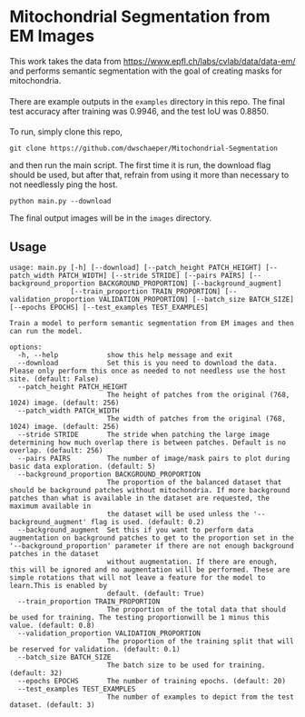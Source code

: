 # Mitochondrial Segmentation from EM Images
This work takes the data from https://www.epfl.ch/labs/cvlab/data/data-em/ 
and performs semantic segmentation with the goal of creating masks for mitochondria.

####
There are example outputs in the ```examples``` directory in this repo. The final test
accuracy after training was 0.9946, and the test IoU was 0.8850.

####
To run, simply clone this repo,
```commandline
git clone https://github.com/dwschaeper/Mitochondrial-Segmentation
```
and then run the main script. The first time it is run, the download flag should be used,
but after that, refrain from using it more than necessary to not needlessly ping the host.
```commandline
python main.py --download
```
The final output images will be in the ```images``` directory.

## Usage
```commandline
usage: main.py [-h] [--download] [--patch_height PATCH_HEIGHT] [--patch_width PATCH_WIDTH] [--stride STRIDE] [--pairs PAIRS] [--background_proportion BACKGROUND_PROPORTION] [--background_augment]
               [--train_proportion TRAIN_PROPORTION] [--validation_proportion VALIDATION_PROPORTION] [--batch_size BATCH_SIZE] [--epochs EPOCHS] [--test_examples TEST_EXAMPLES]

Train a model to perform semantic segmentation from EM images and then can run the model.

options:
  -h, --help            show this help message and exit
  --download            Set this is you need to download the data. Please only perform this once as needed to not needless use the host site. (default: False)
  --patch_height PATCH_HEIGHT
                        The height of patches from the original (768, 1024) image. (default: 256)
  --patch_width PATCH_WIDTH
                        The width of patches from the original (768, 1024) image. (default: 256)
  --stride STRIDE       The stride when patching the large image determining how much overlap there is between patches. Default is no overlap. (default: 256)
  --pairs PAIRS         The number of image/mask pairs to plot during basic data exploration. (default: 5)
  --background_proportion BACKGROUND_PROPORTION
                        The proportion of the balanced dataset that should be background patches without mitochondria. If more background patches than what is available in the dataset are requested, the maximum available in     
                        the dataset will be used unless the '--background_augment' flag is used. (default: 0.2)
  --background_augment  Set this if you want to perform data augmentation on background patches to get to the proportion set in the '--background_proportion' parameter if there are not enough background patches in the dataset   
                        without augmentation. If there are enough, this will be ignored and no augmentation will be performed. These are simple rotations that will not leave a feature for the model to learn.This is enabled by   
                        default. (default: True)
  --train_proportion TRAIN_PROPORTION
                        The proportion of the total data that should be used for training. The testing proportionwill be 1 minus this value. (default: 0.8)
  --validation_proportion VALIDATION_PROPORTION
                        The proportion of the training split that will be reserved for validation. (default: 0.1)
  --batch_size BATCH_SIZE
                        The batch size to be used for training. (default: 32)
  --epochs EPOCHS       The number of training epochs. (default: 20)
  --test_examples TEST_EXAMPLES
                        The number of examples to depict from the test dataset. (default: 3)
```
